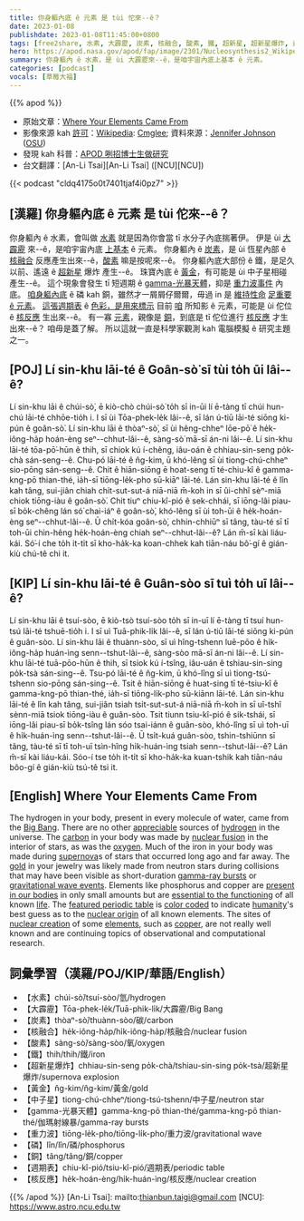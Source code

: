 ```yaml
---
title: 你身軀內底 ê 元素 是 tùi 佗來--ê？
date: 2023-01-08
publishdate: 2023-01-08T11:45:00+0800
tags: [free2share, 水素, 大霹靂, 炭素, 核融合, 酸素, 鐵, 超新星, 超新星爆炸, 黃金, 中子星, gamma-光暴天體, 重力波, 磷, 銅, 週期表, 核反應]
hero: https://apod.nasa.gov/apod/fap/image/2301/Nucleosynthesis2_WikipediaCmglee_1080.jpg
summary: 你身軀內 ê 水素，是 ùi 大霹靂來--ê，是咱宇宙內底上基本 ê 元素。
categories: [podcast]
vocals: [草莓大福]
---
```


{{% apod %}}

- 原始文章：[Where Your Elements Came From](https://apod.nasa.gov/apod/ap230108.html)
- 影像來源 kah [許可][License]：[Wikipedia](https://en.wikipedia.org/wiki/Wikipedia): [Cmglee](https://commons.wikimedia.org/wiki/User:Cmglee); 資料來源：[Jennifer Johnson](https://astronomy.osu.edu/people/johnson.3064) ([OSU](https://astronomy.osu.edu/))
- 發現 kah 科普：[APOD 咧招博士生做研究](http://asterisk.apod.com/viewtopic.php?t=42847)
- 台文翻譯：[An-Li Tsai][An-Li Tsai] ([NCU][NCU])

{{< podcast "cldq4175o0t7401tjaf4i0pz7" >}}

## [漢羅] 你身軀內底 ê 元素 是 tùi 佗來--ê？
你身軀內 ê 水素，會叫做 [水素][hydrogen] 就是因為你會當 tī 水分子內底揣著伊。
伊是 ùi [大霹靂][Big Bang] 來--ê，是咱宇宙內底 [上基本][appreciable] ê 元素。
你身軀內 ê [炭素][carbon]，是 ùi 恆星內部 ê [核融合][nuclear fusion] 反應產生出來--ê，[酸素][oxygen] 嘛是按呢來--ê。
你身軀內底大部份 ê 鐵，是足久以前、遙遠 ê [超新星][supernova] 爆炸 產生--ê。
珠寶內底 ê [黃金][gold]，有可能是 ùi 中子星相碰產生--ê。
這个現象會發生 tī 短週期 ê [gamma-光暴天體][gamma-ray bursts]，抑是 [重力波事件][gravitational wave events] 內底。
[咱身軀內底][present in our bodies] ê 磷 kah 銅，雖然才一屑屑仔爾爾，毋過 in 是 [維持性命][life] [足重要 ê 元素][essential to the functioning]。
[這張週期表][featured periodic table] ê [色彩，是用來標示][color coded] 目前 [咱][humanity] 所知影 ê 元素，可能是 ùi 佗位 ê [核反應][nuclear origin] 生出來--ê。
有一寡 [元素][elements]，親像是 [銅][copper]，到底是 tī 佗位進行 [核反應][nuclear creation] 才生出來--ê？
咱毋是蓋了解。
所以這就一直是科學家觀測 kah 電腦模擬 ê 研究主題之一。



## [POJ] Lí sin-khu lāi-té ê Goân-sò͘ sī tùi to̍h ūi lâi--ê?
Lí sin-khu lāi ê chúi-sò͘, ē kiò-chò chúi-sò͘ to̍h sī in-ūi lí ē-tàng tī chúi hun-chú lāi-té chhōe-tio̍h i.
I sī ùi Tōa-phek-le̍k lâi--ê, sī lán ú-tiū lāi-té siōng ki-pún ê goân-sò͘.
Lí sin-khu lāi ê thòaⁿ-sò͘, sī ùi hêng-chheⁿ lōe-pō͘ ê he̍k-iông-ha̍p hoán-èng seⁿ--chhut-lâi--ê, sàng-sò͘ mā-sī án-ni lâi--ê.
Lí sin-khu lāi-té tōa-pō͘-hūn ê thih, sī chiok kú í-chêng, iâu-oán ê chhiau-sin-seng po̍k-chà sán-seng--ê.
Chu-pó lāi-té ê n̂g-kim, ū khó-lêng sī ùi tiong-chú-chheⁿ sio-pōng sán-seng--ê.
Chit ê hiān-siōng ē hoat-seng tī té-chiu-kî ê gamma-kng-pō thian-thé, ia̍h-sī tiōng-le̍k-pho sū-kiāⁿ lāi-té.
Lán sin-khu lāi-té ê lîn kah tâng, sui-jiân chiah chi̍t-sut-sut-á niā-niā m̄-koh in sī ûi-chhî sèⁿ-miā chiok tiōng-iàu ê goân-sò͘.
Chit tiuⁿ chiu-kî-pió ê sek-chhái, sī iōng-lâi piau-sī bo̍k-chêng lán só͘ chai-iáⁿ ê goân-sò͘, khó-lêng sī ùi toh-ūi ê he̍k-hoán-èng seⁿ--chhut-lâi--ê.
Ū chi̍t-kóa goân-sò͘, chhin-chhiūⁿ sī tâng, tàu-té sī tī toh-ūi chìn-hêng he̍k-hoán-èng chiah seⁿ--chhut-lâi--ê?
Lán m̄-sī kài liáu-kái.
Só͘-í che to̍h it-ti̍t sī kho-ha̍k-ka koan-chhek kah tiān-náu bô͘-gí ê gián-kiù chú-tê chi it.

## [KIP] Lí sin-khu lāi-té ê Guân-sòo sī tuì to̍h uī lâi--ê?
Lí sin-khu lāi ê tsuí-sòo, ē kiò-tsò tsuí-sòo to̍h sī in-uī lí ē-tàng tī tsuí hun-tsú lāi-té tshuē-tio̍h i.
I sī uì Tuā-phik-li̍k lâi--ê, sī lán ú-tiū lāi-té siōng ki-pún ê guân-sòo.
Lí sin-khu lāi ê thuànn-sòo, sī uì hîng-tshenn luē-pōo ê hi̍k-iông-ha̍p huán-ìng senn--tshut-lâi--ê, sàng-sòo mā-sī án-ni lâi--ê.
Lí sin-khu lāi-té tuā-pōo-hūn ê thih, sī tsiok kú í-tsîng, iâu-uán ê tshiau-sin-sing po̍k-tsà sán-sing--ê.
Tsu-pó lāi-té ê n̂g-kim, ū khó-lîng sī uì tiong-tsú-tshenn sio-pōng sán-sing--ê.
Tsit ê hiān-siōng ē huat-sing tī té-tsiu-kî ê gamma-kng-pō thian-thé, ia̍h-sī tiōng-li̍k-pho sū-kiānn lāi-té.
Lán sin-khu lāi-té ê lîn kah tâng, sui-jiân tsiah tsi̍t-sut-sut-á niā-niā m̄-koh in sī uî-tshî sènn-miā tsiok tiōng-iàu ê guân-sòo.
Tsit tiunn tsiu-kî-pió ê sik-tshái, sī iōng-lâi piau-sī bo̍k-tsîng lán sóo tsai-iánn ê guân-sòo, khó-lîng sī uì toh-uī ê hi̍k-huán-ìng senn--tshut-lâi--ê.
Ū tsi̍t-kuá guân-sòo, tshin-tshiūnn sī tâng, tàu-té sī tī toh-uī tsìn-hîng hi̍k-huán-ìng tsiah senn--tshut-lâi--ê?
Lán m̄-sī kài liáu-kái.
Sóo-í tse to̍h it-ti̍t sī kho-ha̍k-ka kuan-tshik kah tiān-náu bôo-gí ê gián-kiù tsú-tê tsi it.

## [English] Where Your Elements Came From
The hydrogen in your body, present in every molecule of water, came from the [Big Bang][Big Bang].
There are no other [appreciable][appreciable] sources of [hydrogen][hydrogen] in the universe.
The [carbon][carbon] in your body was made by [nuclear fusion][nuclear fusion] in the interior of stars, as was the [oxygen][oxygen].
Much of the iron in your body was made during [supernova][supernova]s of stars that occurred long ago and far away.
The [gold][gold] in your jewelry was likely made from neutron stars during collisions that may have been visible as short-duration [gamma-ray bursts][gamma-ray bursts] or [gravitational wave events][gravitational wave events].
Elements like phosphorus and copper are [present in our bodies][present in our bodies] in only small amounts but are [essential to the functioning][essential to the functioning] of all known [life][life].
The [featured periodic table][featured periodic table] is [color coded][color coded] to indicate [humanity][humanity]'s best guess as to the [nuclear origin][nuclear origin] of all known elements.
The sites of [nuclear creation][nuclear creation] of some [elements][elements], such as [copper][copper], are not really well known and are continuing topics of observational and computational research.


## 詞彙學習（漢羅/POJ/KIP/華語/English）
- 【水素】chúi-sò͘/tsuí-sòo/氫/hydrogen
- 【大霹靂】Tōa-phek-le̍k/Tuā-phik-li̍k/大霹靂/Big Bang
- 【炭素】thòaⁿ-sò͘/thuànn-sòo/碳/carbon
- 【核融合】he̍k-iông-ha̍p/hi̍k-iông-ha̍p/核融合/nuclear fusion
- 【酸素】sàng-sò͘/sàng-sòo/氧/oxygen
- 【鐵】thih/thih/鐵/iron
- 【超新星爆炸】chhiau-sin-seng po̍k-chà/tshiau-sin-sing po̍k-tsà/超新星爆炸/supernova explosion
- 【黃金】n̂g-kim/n̂g-kim/黃金/gold
- 【中子星】tiong-chú-chheⁿ/tiong-tsú-tshenn/中子星/neutron star
- 【gamma-光暴天體】gamma-kng-pō thian-thé/gamma-kng-pō thian-thé/伽瑪射線暴/gamma-ray bursts
- 【重力波】tiōng-le̍k-pho/tiōng-li̍k-pho/重力波/gravitational wave
- 【磷】lîn/lîn/磷/phosphorus
- 【銅】tâng/tâng/銅/copper
- 【週期表】chiu-kî-pió/tsiu-kî-pió/週期表/periodic table
- 【核反應】he̍k-hoán-èng/hi̍k-huán-ìng/核反應/nuclear creation


{{% /apod %}}
[An-Li Tsai]: mailto:thianbun.taigi@gmail.com
[NCU]: https://www.astro.ncu.edu.tw

[copyright]: https://apod.nasa.gov/apod/fap/lib/about_apod.html#srapply
[License]: https://creativecommons.org/licenses/by/2.0/


[Big Bang]:https://map.gsfc.nasa.gov/universe/bb_tests_ele.html
[appreciable]:http://www.sciencealert.com/lhc-produces-primordial-soup-of-the-universe-using-less-particles-than-thought-possible
[hydrogen]:https://periodic.lanl.gov/1.shtml
[carbon]:https://en.wikipedia.org/wiki/Carbon#Formation_in_stars
[nuclear fusion]:https://en.wikipedia.org/wiki/Nuclear_fusion
[oxygen]:https://en.wikipedia.org/wiki/Oxygen#Isotopes_and_stellar_origin
[supernova]:https://heasarc.gsfc.nasa.gov/docs/snr.html
[gold]:https://apod.nasa.gov/apod/ap171015.html
[gamma-ray bursts]:https://imagine.gsfc.nasa.gov/science/objects/bursts1.html
[gravitational wave events]:https://apod.nasa.gov/apod/ap171016.html
[present in our bodies]:https://www.goodreads.com/quotes/144310-the-nitrogen-in-our-dna-the-calcium-in-our-teeth
[essential to the functioning]:https://sciencelearn.org.nz/Contexts/Just-Elemental/Science-Ideas-and-Concepts/The-essential-elements
[life]:http://images.csmonitor.com/csm/2010/02/02_65.jpg
[featured periodic table]:https://commons.wikimedia.org/wiki/File:Nucleosynthesis_periodic_table.svg
[color coded]:https://i.pinimg.com/originals/61/d5/9a/61d59a79540529bd9f33f5b523f2be91.jpg
[humanity]:https://apod.nasa.gov/apod/ap200614.html
[nuclear origin]:https://en.wikipedia.org/wiki/Nucleosynthesis
[nuclear creation]:https://www.youtube.com/watch?v=7EpcUohHees
[elements]:https://www.abc.net.au/cm/lb/10079162/data/periodic-table-of-elements-data.jpg
[copper]:https://ui.adsabs.harvard.edu/abs/2016A%26A...585A.102Y/abstract

